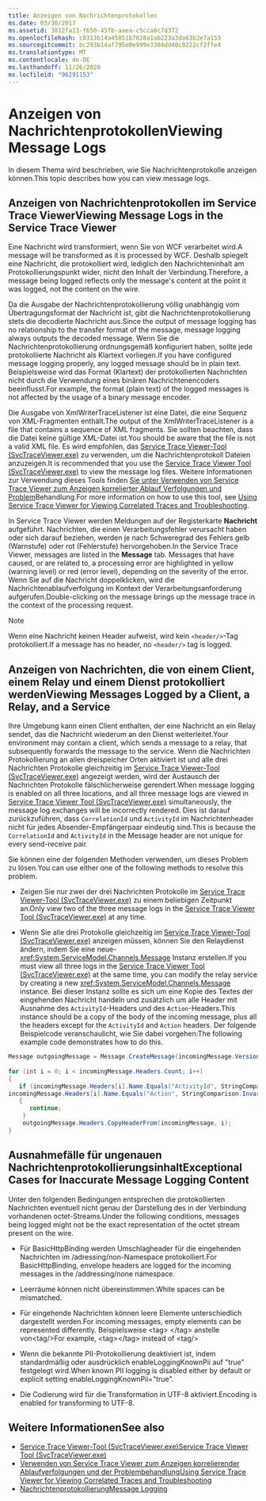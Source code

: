 ```yaml
---
title: Anzeigen von Nachrichtenprotokollen
ms.date: 03/30/2017
ms.assetid: 3012fa13-f650-45fb-aaea-c5cca8c7d372
ms.openlocfilehash: c8313b14a45051b7828a1ab223a3da63b2e7a153
ms.sourcegitcommit: bc293b14af795e0e999e3304dd40c0222cf2ffe4
ms.translationtype: MT
ms.contentlocale: de-DE
ms.lasthandoff: 11/26/2020
ms.locfileid: "96291153"
---
```

# <a name="viewing-message-logs"></a><span data-ttu-id="bb291-102">Anzeigen von Nachrichtenprotokollen</span><span class="sxs-lookup"><span data-stu-id="bb291-102">Viewing Message Logs</span></span>

<span data-ttu-id="bb291-103">In diesem Thema wird beschrieben, wie Sie Nachrichtenprotokolle anzeigen können.</span><span class="sxs-lookup"><span data-stu-id="bb291-103">This topic describes how you can view message logs.</span></span>  
  
## <a name="viewing-message-logs-in-the-service-trace-viewer"></a><span data-ttu-id="bb291-104">Anzeigen von Nachrichtenprotokollen im Service Trace Viewer</span><span class="sxs-lookup"><span data-stu-id="bb291-104">Viewing Message Logs in the Service Trace Viewer</span></span>  

 <span data-ttu-id="bb291-105">Eine Nachricht wird transformiert, wenn Sie von WCF verarbeitet wird.</span><span class="sxs-lookup"><span data-stu-id="bb291-105">A message will be transformed as it is processed by WCF.</span></span> <span data-ttu-id="bb291-106">Deshalb spiegelt eine Nachricht, die protokolliert wird, lediglich den Nachrichteninhalt am Protokollierungspunkt wider, nicht den Inhalt der Verbindung.</span><span class="sxs-lookup"><span data-stu-id="bb291-106">Therefore, a message being logged reflects only the message's content at the point it was logged, not the content on the wire.</span></span>  
  
 <span data-ttu-id="bb291-107">Da die Ausgabe der Nachrichtenprotokollierung völlig unabhängig vom Übertragungsformat der Nachricht ist, gibt die Nachrichtenprotokollierung stets die decodierte Nachricht aus.</span><span class="sxs-lookup"><span data-stu-id="bb291-107">Since the output of message logging has no relationship to the transfer format of the message, message logging always outputs the decoded message.</span></span> <span data-ttu-id="bb291-108">Wenn Sie die Nachrichtenprotokollierung ordnungsgemäß konfiguriert haben, sollte jede protokollierte Nachricht als Klartext vorliegen.</span><span class="sxs-lookup"><span data-stu-id="bb291-108">If you have configured message logging properly, any logged message should be in plain text.</span></span> <span data-ttu-id="bb291-109">Beispielsweise wird das Format (Klartext) der protokollierten Nachrichten nicht durch die Verwendung eines binären Nachrichtenencoders beeinflusst.</span><span class="sxs-lookup"><span data-stu-id="bb291-109">For example, the format (plain text) of the logged messages is not affected by the usage of a binary message encoder.</span></span>  
  
 <span data-ttu-id="bb291-110">Die Ausgabe von XmlWriterTraceListener ist eine Datei, die eine Sequenz von XML-Fragmenten enthält.</span><span class="sxs-lookup"><span data-stu-id="bb291-110">The output of the XmlWriterTraceListener is a file that contains a sequence of XML fragments.</span></span> <span data-ttu-id="bb291-111">Sie sollten beachten, dass die Datei keine gültige XML-Datei ist.</span><span class="sxs-lookup"><span data-stu-id="bb291-111">You should be aware that the file is not a valid XML file.</span></span> <span data-ttu-id="bb291-112">Es wird empfohlen, das [Service Trace Viewer-Tool (SvcTraceViewer.exe)](../service-trace-viewer-tool-svctraceviewer-exe.md) zu verwenden, um die Nachrichtenprotokoll Dateien anzuzeigen.</span><span class="sxs-lookup"><span data-stu-id="bb291-112">It is recommended that you use the [Service Trace Viewer Tool (SvcTraceViewer.exe)](../service-trace-viewer-tool-svctraceviewer-exe.md) to view the message log files.</span></span> <span data-ttu-id="bb291-113">Weitere Informationen zur Verwendung dieses Tools finden [Sie unter Verwenden von Service Trace Viewer zum Anzeigen korrelierter Ablauf Verfolgungen und Problem](./tracing/using-service-trace-viewer-for-viewing-correlated-traces-and-troubleshooting.md)Behandlung.</span><span class="sxs-lookup"><span data-stu-id="bb291-113">For more information on how to use this tool, see [Using Service Trace Viewer for Viewing Correlated Traces and Troubleshooting](./tracing/using-service-trace-viewer-for-viewing-correlated-traces-and-troubleshooting.md).</span></span>  
  
 <span data-ttu-id="bb291-114">In Service Trace Viewer werden Meldungen auf der Registerkarte **Nachricht** aufgeführt. Nachrichten, die einen Verarbeitungsfehler verursacht haben oder sich darauf beziehen, werden je nach Schweregrad des Fehlers gelb (Warnstufe) oder rot (Fehlerstufe) hervorgehoben.</span><span class="sxs-lookup"><span data-stu-id="bb291-114">In the Service Trace Viewer, messages are listed in the **Message** tab. Messages that have caused, or are related to, a processing error are highlighted in yellow (warning level) or red (error level), depending on the severity of the error.</span></span> <span data-ttu-id="bb291-115">Wenn Sie auf die Nachricht doppelklicken, wird die Nachrichtenablaufverfolgung im Kontext der Verarbeitungsanforderung aufgerufen.</span><span class="sxs-lookup"><span data-stu-id="bb291-115">Double-clicking on the message brings up the message trace in the context of the processing request.</span></span>  
  
> [!NOTE]
> <span data-ttu-id="bb291-116">Wenn eine Nachricht keinen Header aufweist, wird kein `<header/>`-Tag protokolliert.</span><span class="sxs-lookup"><span data-stu-id="bb291-116">If a message has no header, no `<header/>` tag is logged.</span></span>  
  
## <a name="viewing-messages-logged-by-a-client-a-relay-and-a-service"></a><span data-ttu-id="bb291-117">Anzeigen von Nachrichten, die von einem Client, einem Relay und einem Dienst protokolliert werden</span><span class="sxs-lookup"><span data-stu-id="bb291-117">Viewing Messages Logged by a Client, a Relay, and a Service</span></span>  

 <span data-ttu-id="bb291-118">Ihre Umgebung kann einen Client enthalten, der eine Nachricht an ein Relay sendet, das die Nachricht wiederum an den Dienst weiterleitet.</span><span class="sxs-lookup"><span data-stu-id="bb291-118">Your environment may contain a client, which sends a message to a relay, that subsequently forwards the message to the service.</span></span> <span data-ttu-id="bb291-119">Wenn die Nachrichten Protokollierung an allen dreispeicher Orten aktiviert ist und alle drei Nachrichten Protokolle gleichzeitig im [Service Trace Viewer-Tool (SvcTraceViewer.exe)](../service-trace-viewer-tool-svctraceviewer-exe.md) angezeigt werden, wird der Austausch der Nachrichten Protokolle fälschlicherweise gerendert.</span><span class="sxs-lookup"><span data-stu-id="bb291-119">When message logging is enabled on all three locations, and all three message logs are viewed in [Service Trace Viewer Tool (SvcTraceViewer.exe)](../service-trace-viewer-tool-svctraceviewer-exe.md) simultaneously, the message log exchanges will be incorrectly rendered.</span></span> <span data-ttu-id="bb291-120">Dies ist darauf zurückzuführen, dass `CorrelationId` und `ActivityId` im Nachrichtenheader nicht für jedes Absender-Empfängerpaar eindeutig sind.</span><span class="sxs-lookup"><span data-stu-id="bb291-120">This is because the `CorrelationId` and `ActivityId` in the Message header are not unique for every send-receive pair.</span></span>  
  
 <span data-ttu-id="bb291-121">Sie können eine der folgenden Methoden verwenden, um dieses Problem zu lösen.</span><span class="sxs-lookup"><span data-stu-id="bb291-121">You can use either one of the following methods to resolve this problem.</span></span>  
  
- <span data-ttu-id="bb291-122">Zeigen Sie nur zwei der drei Nachrichten Protokolle im [Service Trace Viewer-Tool (SvcTraceViewer.exe)](../service-trace-viewer-tool-svctraceviewer-exe.md) zu einem beliebigen Zeitpunkt an.</span><span class="sxs-lookup"><span data-stu-id="bb291-122">Only view two of the three message logs in the [Service Trace Viewer Tool (SvcTraceViewer.exe)](../service-trace-viewer-tool-svctraceviewer-exe.md) at any time.</span></span>  
  
- <span data-ttu-id="bb291-123">Wenn Sie alle drei Protokolle gleichzeitig im [Service Trace Viewer-Tool (SvcTraceViewer.exe)](../service-trace-viewer-tool-svctraceviewer-exe.md) anzeigen müssen, können Sie den Relaydienst ändern, indem Sie eine neue- <xref:System.ServiceModel.Channels.Message> Instanz erstellen.</span><span class="sxs-lookup"><span data-stu-id="bb291-123">If you must view all three logs in the [Service Trace Viewer Tool (SvcTraceViewer.exe)](../service-trace-viewer-tool-svctraceviewer-exe.md) at the same time, you can modify the relay service by creating a new <xref:System.ServiceModel.Channels.Message> instance.</span></span> <span data-ttu-id="bb291-124">Bei dieser Instanz sollte es sich um eine Kopie des Textes der eingehenden Nachricht handeln und zusätzlich um alle Header mit Ausnahme des `ActivityId`-Headers und des `Action`-Headers.</span><span class="sxs-lookup"><span data-stu-id="bb291-124">This instance should be a copy of the body of the incoming message, plus all the headers except for the `ActivityId` and `Action` headers.</span></span> <span data-ttu-id="bb291-125">Der folgende Beispielcode veranschaulicht, wie Sie dabei vorgehen:</span><span class="sxs-lookup"><span data-stu-id="bb291-125">The following example code demonstrates how to do this.</span></span>  
  
```csharp
Message outgoingMessage = Message.CreateMessage(incomingMessage.Version, incomingMessage.Headers.Action, incomingMessage.GetReaderAtBodyContents());  
  
for (int i = 0; i < incomingMessage.Headers.Count; i++)  
{  
   if (incomingMessage.Headers[i].Name.Equals("ActivityId", StringComparison.InvariantCultureIgnoreCase) ||  
incomingMessage.Headers[i].Name.Equals("Action", StringComparison.InvariantCultureIgnoreCase))  
   {  
      continue;  
    }  
    outgoingMessage.Headers.CopyHeaderFrom(incomingMessage, i);  
}  
```  
  
## <a name="exceptional-cases-for-inaccurate-message-logging-content"></a><span data-ttu-id="bb291-126">Ausnahmefälle für ungenauen Nachrichtenprotokollierungsinhalt</span><span class="sxs-lookup"><span data-stu-id="bb291-126">Exceptional Cases for Inaccurate Message Logging Content</span></span>  

 <span data-ttu-id="bb291-127">Unter den folgenden Bedingungen entsprechen die protokollierten Nachrichten eventuell nicht genau der Darstellung des in der Verbindung vorhandenen octet-Streams.</span><span class="sxs-lookup"><span data-stu-id="bb291-127">Under the following conditions, messages being logged might not be the exact representation of the octet stream present on the wire.</span></span>  
  
- <span data-ttu-id="bb291-128">Für BasicHttpBinding werden Umschlagheader für die eingehenden Nachrichten im /adressing/non-Namespace protokolliert.</span><span class="sxs-lookup"><span data-stu-id="bb291-128">For BasicHttpBinding, envelope headers are logged for the incoming messages in the /addressing/none namespace.</span></span>  
  
- <span data-ttu-id="bb291-129">Leerräume können nicht übereinstimmen.</span><span class="sxs-lookup"><span data-stu-id="bb291-129">White spaces can be mismatched.</span></span>  
  
- <span data-ttu-id="bb291-130">Für eingehende Nachrichten können leere Elemente unterschiedlich dargestellt werden.</span><span class="sxs-lookup"><span data-stu-id="bb291-130">For incoming messages, empty elements can be represented differently.</span></span> <span data-ttu-id="bb291-131">Beispielsweise \<tag> \</tag> anstelle von\<tag/></span><span class="sxs-lookup"><span data-stu-id="bb291-131">For example, \<tag>\</tag> instead of  \<tag/></span></span>  
  
- <span data-ttu-id="bb291-132">Wenn die bekannte PII-Protokollierung deaktiviert ist, indem standardmäßig oder ausdrücklich enableLoggingKnownPii auf "true" festgelegt wird.</span><span class="sxs-lookup"><span data-stu-id="bb291-132">When known PII logging is disabled either by default or explicit setting enableLoggingKnownPii="true".</span></span>  
  
- <span data-ttu-id="bb291-133">Die Codierung wird für die Transformation in UTF-8 aktiviert.</span><span class="sxs-lookup"><span data-stu-id="bb291-133">Encoding is enabled for transforming to UTF-8.</span></span>  
  
## <a name="see-also"></a><span data-ttu-id="bb291-134">Weitere Informationen</span><span class="sxs-lookup"><span data-stu-id="bb291-134">See also</span></span>

- [<span data-ttu-id="bb291-135">Service Trace Viewer-Tool (SvcTraceViewer.exe)</span><span class="sxs-lookup"><span data-stu-id="bb291-135">Service Trace Viewer Tool (SvcTraceViewer.exe)</span></span>](../service-trace-viewer-tool-svctraceviewer-exe.md)
- [<span data-ttu-id="bb291-136">Verwenden von Service Trace Viewer zum Anzeigen korrelierender Ablaufverfolgungen und der Problembehandlung</span><span class="sxs-lookup"><span data-stu-id="bb291-136">Using Service Trace Viewer for Viewing Correlated Traces and Troubleshooting</span></span>](./tracing/using-service-trace-viewer-for-viewing-correlated-traces-and-troubleshooting.md)
- [<span data-ttu-id="bb291-137">Nachrichtenprotokollierung</span><span class="sxs-lookup"><span data-stu-id="bb291-137">Message Logging</span></span>](message-logging.md)
